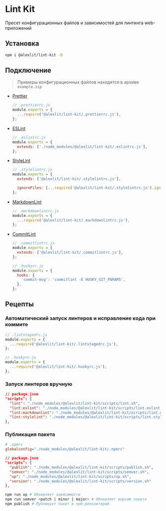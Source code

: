# Lint Kit

Пресет конфигурационных файлов и зависимостей для линтинга web-приложений

## Установка

```sh
npm i @alexlit/lint-kit -D
```

## Подключение

> Примеры конфигурационных файлов находятся в архиве `example.zip`

- [Prettier](https://github.com/alex-lit/config-prettier)

  ```js
  // .prettierrc.js
  module.exports = {
    ...require('@alexlit/lint-kit/.prettierrc.js'),
  };
  ```

- [ESLint](https://github.com/alex-lit/config-eslint)

  ```js
  // .eslintrc.js
  module.exports = {
    extends: ['./node_modules/@alexlit/lint-kit/.eslintrc.js'],
  };
  ```

- [StyleLint](https://github.com/alex-lit/config-stylelint)

  ```js
  // .stylelintrc.js
  module.exports = {
    extends: ['@alexlit/lint-kit/.stylelintrc.js'],

    ignoreFiles: [...require('@alexlit/lint-kit/.stylelintrc.js').ignoreFiles],
  };
  ```

- [MarkdownLint](https://github.com/alex-lit/config-markdownlint)

  ```js
  // .markdownlintrc.js
  module.exports = {
    ...require('@alexlit/lint-kit/.markdownlintrc.js'),
  };
  ```

- [CommitLint](https://github.com/alex-lit/config-commitlint)

  ```js
  // .commitlintrc.js
  module.exports = {
    extends: ['@alexlit/lint-kit/.commitlintrc.js'],
  };
  ```

  ```js
  // .huskyrc.js
  module.exports = {
    hooks: {
      'commit-msg': 'commitlint -E HUSKY_GIT_PARAMS',
    },
  };
  ```

## Рецепты

### Aвтоматический запуск линтеров и исправление кода при коммите

```js
// .lintstagedrc.js
module.exports = {
  ...require('@alexlit/lint-kit/.lintstagedrc.js'),
};
```

```js
// .huskyrc.js
module.exports = {
  ...require('@alexlit/lint-kit/.huskyrc.js'),
};
```

### Запуск линтеров вручную

```json
// package.json
"scripts": {
  "lint": "./node_modules/@alexlit/lint-kit/scripts/lint.sh",
  "lint:eslint": "./node_modules/@alexlit/lint-kit/scripts/lint.eslint.sh",
  "lint:markdownlint": "./node_modules/@alexlit/lint-kit/scripts/lint.markdownlint.sh",
  "lint:stylelint": "./node_modules/@alexlit/lint-kit/scripts/lint.stylelint.sh",
},
```

### Публикация пакета

```ini
# .npmrc
globalconfig="./node_modules/@alexlit/lint-kit/.npmrc"
```

```json
// package.json
"scripts": {
  "publish": "./node_modules/@alexlit/lint-kit/scripts/publish.sh",
  "semver": "./node_modules/@alexlit/lint-kit/scripts/semver.sh",
  "up": "./node_modules/@alexlit/lint-kit/scripts/up.sh",
  "version": "./node_modules/@alexlit/lint-kit/scripts/version.sh"
},
```

```bash
npm run up # Обновляет зависимости
npm run semver <patch | minor | major> # Обновляет версию пакета
npm publish # Публикует пакет в npm-репозиторий
```
